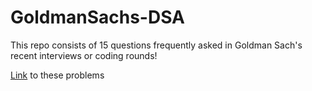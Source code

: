 # GoldmanSachs-DSA

This repo consists of 15 questions frequently asked in Goldman Sach's recent interviews or coding rounds!

[Link](https://docs.google.com/document/d/1Qf4wMoOIY-QCA7CzTz-LnhlmKBDLkBW9tApKFb7zQ_o/edit) to these problems
